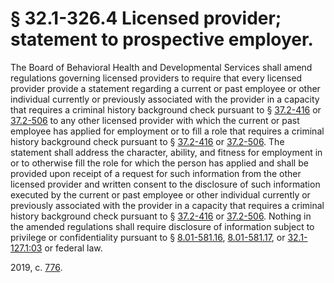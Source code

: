 # § 32.1-326.4 Licensed provider; statement to prospective employer.

<p>The Board of Behavioral Health and Developmental Services shall amend regulations governing licensed providers to require that every licensed provider provide a statement regarding a current or past employee or other individual currently or previously associated with the provider in a capacity that requires a criminal history background check pursuant to § <a href='/vacode/37.2-416/'>37.2-416</a> or <a href='/vacode/37.2-506/'>37.2-506</a> to any other licensed provider with which the current or past employee has applied for employment or to fill a role that requires a criminal history background check pursuant to § <a href='/vacode/37.2-416/'>37.2-416</a> or <a href='/vacode/37.2-506/'>37.2-506</a>. The statement shall address the character, ability, and fitness for employment in or to otherwise fill the role for which the person has applied and shall be provided upon receipt of a request for such information from the other licensed provider and written consent to the disclosure of such information executed by the current or past employee or other individual currently or previously associated with the provider in a capacity that requires a criminal history background check pursuant to § <a href='/vacode/37.2-416/'>37.2-416</a> or <a href='/vacode/37.2-506/'>37.2-506</a>. Nothing in the amended regulations shall require disclosure of information subject to privilege or confidentiality pursuant to § <a href='/vacode/8.01-581.16/'>8.01-581.16</a>, <a href='/vacode/8.01-581.17/'>8.01-581.17</a>, or <a href='/vacode/32.1-127.1:03/'>32.1-127.1:03</a> or federal law.</p><p>2019, c. <a href='http://lis.virginia.gov/cgi-bin/legp604.exe?191+ful+CHAP0776'>776</a>.</p>